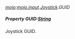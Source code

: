 _[mojo](../../modules/mojo/mojo-module.md):[mojo.input](../../modules/mojo/mojo-input.md).[Joystick](../../modules/mojo/mojo-input-joystick.md).GUID_
##### Property GUID:[String](../../modules/wonkey/wonkey-types-string.md)
Joystick GUID.
